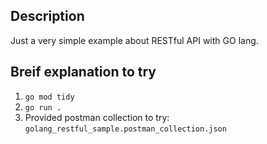 ## Description
Just a very simple example about RESTful API with GO lang.

## Breif explanation to try
1. `go mod tidy`
2. `go run .`
3. Provided postman collection to try: `golang_restful_sample.postman_collection.json`